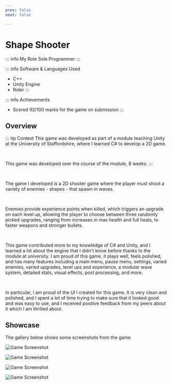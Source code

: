 ```yaml
---
prev: false
next: false

---
```


# Shape Shooter

::: info My Role
Sole Programmer
:::

::: info Software & Languages Used
- C++
- Unity Engine
- Rider
:::

::: info Achievements
- Scored 92/100 marks for the game on submission
:::

## Overview
::: tip Context
This game was developed as part of a module teaching Unity at the University of Staffordshire, where I learned C# to develop a 2D game.

<br />

This game was developed over the course of the module, 8 weeks.
:::

<br />

The game I developed is a 2D shooter game where the player must shoot a variety of enemies - shapes - that spawn in waves.

<br />

Enemies provide experience points when killed, which triggers an upgrade on each level up, allowing the player to choose between three randomly picked upgrades, ranging from increases in max health and full heals, to faster weapons and stronger bullets.

<br />

This game contributed more to my knowledge of C# and Unity, and I learned a lot about the engine that I didn't know before thanks to the module at university. I am proud of this game, it plays well, feels polished, and has many features including a main menu, pause menu, settings, varied enemies, varied upgrades, level ups and experience, a modular wave system, detailed stats, visual effects, post processing, and more.

<br />

In particular, I am proud of the UI I created for this game. It is very clean and polished, and I spent a lot of time trying to make sure that it looked good and was easy to use, and I received positive feedback from my peers about it which I am thrilled about.

## Showcase
The gallery below shows some screenshots from the game.

![Game Screenshot](https://i.imgur.com/jfR3jm2.png)

![Game Screenshot](https://i.imgur.com/zw2Eadg.png)

![Game Screenshot](https://i.imgur.com/dBqPVwB.png)

![Game Screenshot](https://i.imgur.com/IYhUlFJ.png)